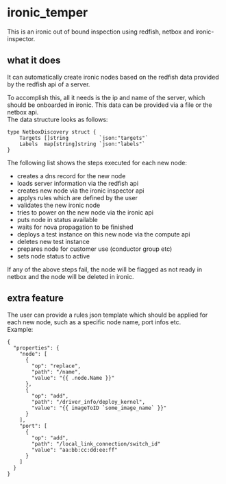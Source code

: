 # ironic_temper

This is an ironic out of bound inspection using redfish, netbox and ironic-inspector.

## what it does
It can automatically create ironic nodes based on the redfish data provided by the redfish api of a server.

To accomplish this, all it needs is the ip and name of the server, which should be onboarded in ironic. 
This data can be provided via a file or the netbox api.   
The data structure looks as follows:
```
type NetboxDiscovery struct {
	Targets []string          `json:"targets"`
	Labels  map[string]string `json:"labels"`
}
```

The following list shows the steps executed for each new node:

* creates a dns record for the new node
* loads server information via the redfish api
* creates new node via the ironic inspector api
* applys rules which are defined by the user
* validates the new ironic node
* tries to power on the new node via the ironic api
* puts node in status available
* waits for nova propagation to be finished
* deploys a test instance on this new node via the compute api
* deletes new test instance
* prepares node for customer use (conductor group etc)
* sets node status to active

If any of the above steps fail, the node will be flagged as not ready in netbox and the node will be deleted in ironic.

## extra feature
The user can provide a rules json template which should be applied for each new node, such as a specific node name, port infos etc.  
Example:
```
{
  "properties": {
    "node": [
      {
        "op": "replace",
        "path": "/name",
        "value": "{{ .node.Name }}"
      },
      {
        "op": "add",
        "path": "/driver_info/deploy_kernel",
        "value": "{{ imageToID `some_image_name` }}"
      }
    ],
    "port": [
      {
        "op": "add",
        "path": "/local_link_connection/switch_id"
        "value": "aa:bb:cc:dd:ee:ff"
      }
    ]
  }
}
```
